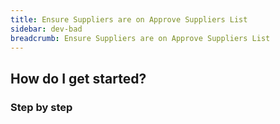 ```yaml
---
title: Ensure Suppliers are on Approve Suppliers List
sidebar: dev-bad
breadcrumb: Ensure Suppliers are on Approve Suppliers List
---
```


## <background>

## How do I get started?

### Step by step
